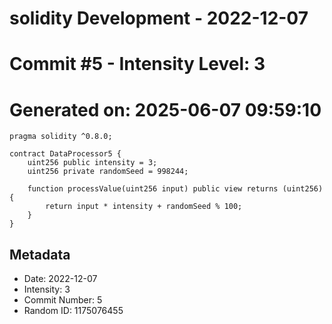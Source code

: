 ﻿# solidity Development - 2022-12-07
# Commit #5 - Intensity Level: 3
# Generated on: 2025-06-07 09:59:10
```solidity
pragma solidity ^0.8.0;

contract DataProcessor5 {
    uint256 public intensity = 3;
    uint256 private randomSeed = 998244;

    function processValue(uint256 input) public view returns (uint256) {
        return input * intensity + randomSeed % 100;
    }
}
```
## Metadata
- Date: 2022-12-07
- Intensity: 3
- Commit Number: 5
- Random ID: 1175076455
